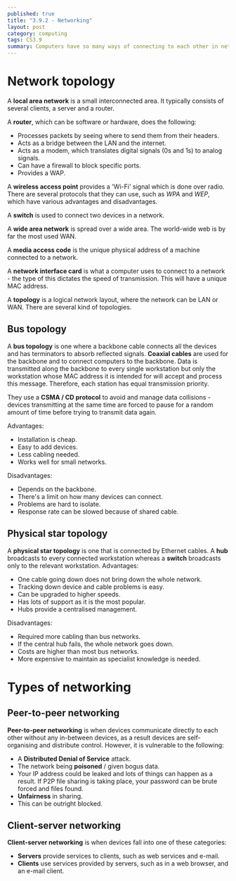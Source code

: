 ```yaml
---
published: true
title: "3.9.2 - Networking"
layout: post
category: computing
tags: CS3.9
summary: Computers have so many ways of connecting to each other in networks that lots of protocols and kinds of these networks have been created.
---
```


# Network topology

A **local area network** is a small interconnected area. It typically consists of several clients, a server and a router.

A **router**, which can be software or hardware, does the following:

  * Processes packets by seeing where to send them from their headers.
  * Acts as a bridge between the LAN and the internet.
  * Acts as a modem, which translates digital signals (0s and 1s) to analog signals.
  * Can have a firewall to block specific ports.
  * Provides a WAP.

A **wireless access point** provides a 'Wi-Fi' signal which is done over radio. There are several protocols that they can use, such as *WPA* and *WEP*, which have various advantages and disadvantages.

A **switch** is used to connect two devices in a network.

A **wide area network** is spread over a wide area. The world-wide web is by far the most used WAN.

A **media access code** is the unique physical address of a machine connected to a network.

A **network interface card** is what a computer uses to connect to a network - the type of this dictates the speed of transmission. This will have a unique MAC address.

A **topology** is a logical network layout, where the network can be LAN or WAN. There are several kind of topologies.

## Bus topology

A **bus topology** is one where a backbone cable connects all the devices and has terminators to absorb reflected signals. **Coaxial cables** are used for the backbone and to connect computers to the backbone. Data is transmitted along the backbone to every single workstation but only the workstation whose MAC address it is intended for will accept and process this message. Therefore, each station has equal transmission priority.

They use a **CSMA / CD protocol** to avoid and manage data collisions - devices transmitting at the same time are forced to pause for a random amount of time before trying to transmit data again.

Advantages:

* Installation is cheap.
* Easy to add devices.
* Less cabling needed.
* Works well for small networks.

Disadvantages:

* Depends on the backbone.
* There's a limit on how many devices can connect.
* Problems are hard to isolate.
* Response rate can be slowed because of shared cable.

## Physical star topology

A **physical star topology** is one that is connected by Ethernet cables. A **hub** broadcasts to every connected workstation whereas a **switch** broadcasts only to the relevant workstation.
Advantages:

* One cable going down does not bring down the whole network.
* Tracking down device and cable problems is easy.
* Can be upgraded to higher speeds.
* Has lots of support as it is the most popular.
* Hubs provide a centralised management.

Disadvantages:

* Required more cabling than bus networks.
* If the central hub fails, the whole network goes down.
* Costs are higher than most bus networks.
* More expensive to maintain as specialist knowledge is needed.

# Types of networking

## Peer-to-peer networking
**Peer-to-peer networking** is when devices communicate directly to each other without any in-between devices, as a result devices are self-organising and distribute control. However, it is vulnerable to the following:

  * A **Distributed Denial of Service** attack.
  * The network being **poisoned** / given bogus data.
  * Your IP address could be leaked and lots of things can happen as a result. If P2P file sharing is taking place, your password can be brute forced and files found.
  * **Unfairness** in sharing.
  * This can be outright blocked.

## Client-server networking
**Client-server networking** is when devices fall into one of these categories:

  * **Servers** provide services to clients, such as web services and e-mail.
  * **Clients** use services provided by servers, such as in a web browser, and an e-mail client.
